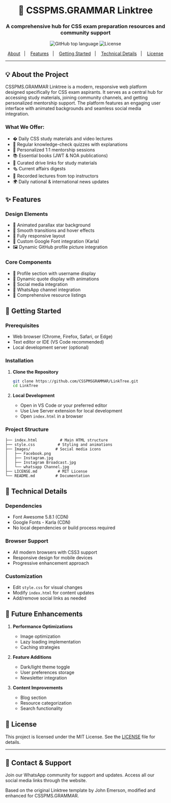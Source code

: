 <h1 align="center">🌲 CSSPMS.GRAMMAR Linktree</h1>
<h3 align="center">A comprehensive hub for CSS exam preparation resources and community support</h3>

<p align="center">
  <img alt="GitHub top language" src="https://img.shields.io/badge/HTML-brightgreen?style=flat&label=Language&labelColor=000000">
  <img alt="License" src="https://img.shields.io/badge/license-MIT-brightgreen?labelColor=000000">
</p>

<p align="center">
  <a href="#-about-the-project">About</a>&nbsp;&nbsp;&nbsp;|&nbsp;&nbsp;&nbsp;
  <a href="#-features">Features</a>&nbsp;&nbsp;&nbsp;|&nbsp;&nbsp;&nbsp;
  <a href="#-getting-started">Getting Started</a>&nbsp;&nbsp;&nbsp;|&nbsp;&nbsp;&nbsp;
  <a href="#-technical-details">Technical Details</a>&nbsp;&nbsp;&nbsp;|&nbsp;&nbsp;&nbsp;
  <a href="#-license">License</a>
</p>

---

## 💡 About the Project

CSSPMS.GRAMMAR Linktree is a modern, responsive web platform designed specifically for CSS exam aspirants. It serves as a central hub for accessing study materials, joining community channels, and getting personalized mentorship support. The platform features an engaging user interface with animated backgrounds and seamless social media integration.

### What We Offer:
- � Daily CSS study materials and video lectures
- 🧠 Regular knowledge-check quizzes with explanations
- 👥 Personalized 1:1 mentorship sessions
- 📚 Essential books (JWT & NOA publications)
- 🔗 Curated drive links for study materials
- 🗞️ Current affairs digests
- 🎥 Recorded lectures from top instructors
- 🌍 Daily national & international news updates

## ✨ Features

### Design Elements
- 🎨 Animated parallax star background
- 💫 Smooth transitions and hover effects
- 📱 Fully responsive layout
- 🎯 Custom Google Font integration (Karla)
- 🖼️ Dynamic GitHub profile picture integration

### Core Components
- 👤 Profile section with username display
- 💭 Dynamic quote display with animations
- 🔗 Social media integration
- 📱 WhatsApp channel integration
- 📝 Comprehensive resource listings

## 🚀 Getting Started

### Prerequisites
- Web browser (Chrome, Firefox, Safari, or Edge)
- Text editor or IDE (VS Code recommended)
- Local development server (optional)

### Installation

1. **Clone the Repository**
   ```bash
   git clone https://github.com/CSSPMSGRAMMAR/LinkTree.git
   cd LinkTree
   ```

2. **Local Development**
   - Open in VS Code or your preferred editor
   - Use Live Server extension for local development
   - Open `index.html` in a browser

### Project Structure
```
├── index.html          # Main HTML structure
├── style.css          # Styling and animations
├── Images/           # Social media icons
│   ├── Facebook.png
│   ├── Instagram.jpg
│   ├── Instagram Broadcast.jpg
│   └── whatsapp Channel.jpg
├── LICENSE.md         # MIT License
└── README.md         # Documentation
```

## 🔧 Technical Details

### Dependencies
- Font Awesome 5.8.1 (CDN)
- Google Fonts - Karla (CDN)
- No local dependencies or build process required

### Browser Support
- All modern browsers with CSS3 support
- Responsive design for mobile devices
- Progressive enhancement approach

### Customization
- Edit `style.css` for visual changes
- Modify `index.html` for content updates
- Add/remove social links as needed

## 🔮 Future Enhancements

1. **Performance Optimizations**
   - Image optimization
   - Lazy loading implementation
   - Caching strategies

2. **Feature Additions**
   - Dark/light theme toggle
   - User preferences storage
   - Newsletter integration

3. **Content Improvements**
   - Blog section
   - Resource categorization
   - Search functionality

## 📝 License

This project is licensed under the MIT License. See the [LICENSE](LICENSE.md) file for details.

---

## 🤝 Contact & Support

Join our WhatsApp community for support and updates. Access all our social media links through the website.

Based on the original Linktree template by John Emerson, modified and enhanced for CSSPMS.GRAMMAR.
